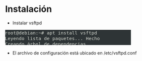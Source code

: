 # Instalación

- Instalar vsftpd

![Logo](/imagenes/instalar.PNG)

- El archivo de configuración está ubicado en /etc/vsftpd.conf
